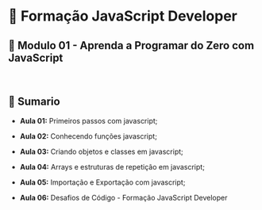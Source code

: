# 📌 **Formação JavaScript Developer**
## 📝 **Modulo 01 - Aprenda a Programar do Zero com JavaScript**

<br>

## 📎 **Sumario**
- **Aula 01:** Primeiros passos com javascript;

- **Aula 02:** Conhecendo funções javascript;

- **Aula 03:** Criando objetos e classes em javascript;

- **Aula 04:** Arrays e estruturas de repetição em javascript;

- **Aula 05:** Importação e Exportação com javascript;

- **Aula 06:** Desafios de Código - Formação JavaScript Developer

